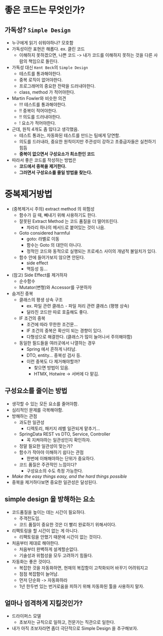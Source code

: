 # 좋은 코드는 무엇인가?
## 가독성? `Simple Design`
- 누구에게 읽기 쉬워야하나? 모호함
- 가독성이란 표현은 해롭다. ex. 클린 코드
	- 이해하지 못하겠으면, 나쁜 코드 -> 내가 코드를 이해하지 못하는 것을 다른 사람의 책임으로 돌린다.
- 가독성 대신 `Kent Beck`의 `Simple Design`
	- 테스트를 통과해야한다.
	- 중복 로직이 없어야한다.
	- 프로그래머의 중요한 전략을 드러내야한다.
	- class, method 가 적어야한다.
- Martin Fowler와 비슷한 의견
	- !!! 테스트를 통과해야한다.
	- !! 중복이 적어야한다.
	- !! 의도를 드러내야한다.
	- ! 요소가 적어야한다.
- 근데, 원칙 4개도 좀 많다고 생각했음.
	- 테스트 통과는, 자동화된 테스트를 만드는 팀에게 당연함.
	- 의도를 드러내라, 중요한 원칙이지만 주관성이 강하고 초중급자들은 실천하기 힘듬
	- **중복이 없으면서 구성요소가 최소한인 코드**
- 따라서 좋은 코드를 작성하는 방법은
	- **코드에서 중복을 제거한다.**
	- **그러면서 구성요소를 줄일 방법을 찾는다.**

# 중복제거방법
- (중복제거시 주의) extract method 의 위험성
	- 함수가 길 때, 빼내기 위해 사용하기도 한다.
	- 잘못된 Extract Method 는 코드 품질을 더 떨어뜨린다.
		- 차라리 하나의 메서드로 붙어있는 것이 나음.
	- Goto considered harmful
		- goto: 라벨로 이동
		- 함수는 Goto 의 대안이 아니다.
		- 정적인 코드와 동적으로 실행되는 프로세스 사이의 개념적 불일치가 있다.
	- 함수 안에 들어가보지 않으면 안된다.
		- side effect
		- 멱등성 등...
- (참고) Side Effect를 제거하자
	- 순수함수
	- Mutator(변형)와 Accessor를 구분하자
- 숨겨진 중복
	- 클래스의 평생 상속 구조
		- ex. 파일 관련 클래스 - 파일 처리 관련 클래스 (평행 상속)
		- 달라진 코드만 따로 호출해도 좋다.
	- IF 조건의 중복
		- 조건에 따라 무한한 조건문...
		- IF 조건의 중복은 확산이 되는 경향이 있다.
		- 다형성으로 해결한다. (클래스가 많이 늘어나서 주의해야함)
	- 동일한 필드들을 여러곳에서 나열하는 경우
		- Spring 에서 흔하게 나타남.
		- DTO, entity... 중복성 검사 등.
		- 이런 중복도 다 제거해야할까?
			- 찾으면 방법이 있음.
			- HTMX, Hotwire -> 서버에 다 맡김.
## 구성요소를 줄이는 방법
- 생각할 수 있는 모든 요소를 줄어야함.
- 심리적인 문제를 극복해야함.
- 방해하는 관점
	- 과도한 일관성
		- 디렉토리, 패키지 레벨 일관되게 맡추기...
	- SpringData REST vs DTO, Service, Controller
		- 꼭 지켜야하는 일관성인지 확인하자.
	- 정말 필요한 일관성이 맞는가?
	- 함수가 작아야 이해하기 쉽다는 관점
		- 한번에 이해해야하는 단위가 중요하다.
	- 코드 품질은 주관적인 느낌이다?
		- 구성요소의 수도 측정 가능한다.
- *Make the easy things easy, and the hard things possible*
- 중복을 제거하다보면 중요한 일관성은 달성된다.

## simple design 을 방해하는 요소
- 코드품질을 높이는 데는 시간이 필요하다.
	- 주객전도임.
	- 코드 품질이 중요한 것은 더 빨리 완료하기 위해서이다.
- 리팩토링을 할 시간이 없는 게 아니다.
	- 리팩토링을 안했기 때문에 시간이 없는 것이다.
- 처음부터 제대로 해야한다.
	- 처음부터 완벽하게 설계할순없다.
	- 기술성과 위험성을 모두 고려하기 힘들다.
- 자동화는 좋은 것이다.
	- 복잡한 것을 자동화하면, 현재의 복잡함이 고착화되어 바꾸기 어려워지고
	- 점점 복잡함이 늘어남.
	- 먼저 단순화 -> 자동화하라
	- 1년 한두번 있는 번거로움을 피하기 위해 자동화된 툴을 사용하지 말자.

## 얼마나 엄격하게 지킬것인가?
- 드라이퍼스 모델
	- 초보자는 규칙으로 일하고, 전문가는 직관으로 일한다.
- 내가 아직 초보자라면 좀더 극단적으로 Simple Design 을 추구해보자.